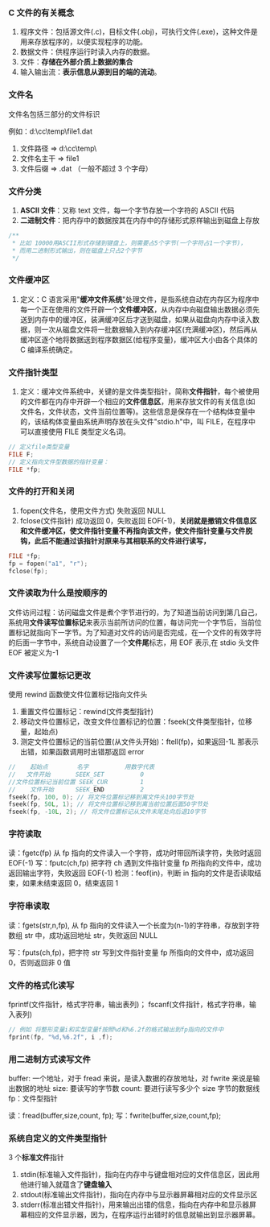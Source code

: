 ### C 文件的有关概念

1. 程序文件：包括源文件(.c)，目标文件(.obj)，可执行文件(.exe)，这种文件是用来存放程序的，以便实现程序的功能。
2. 数据文件：供程序运行时读入内存的数据。
3. 文件：**存储在外部介质上数据的集合**
4. 输入输出流：**表示信息从源到目的端的流动**。

### 文件名

文件名包括三部分的文件标识

例如：d:\cc\temp\file1.dat

1. 文件路径 => d:\cc\temp\
2. 文件名主干 => file1
3. 文件后缀 => .dat （一般不超过 3 个字母）

### 文件分类

1. **ASCII 文件**：又称 text 文件，每一个字节存放一个字符的 ASCII 代码
2. **二进制文件**：把内存中的数据按其在内存中的存储形式原样输出到磁盘上存放

```c
/**
 * 比如 10000用ASCII形式存储到键盘上，则需要占5个字节(一个字符占1一个字节)，
 * 而用二进制形式输出，则在磁盘上只占2个字节
 */
```

### 文件缓冲区

1. 定义：C 语言采用"**缓冲文件系统**"处理文件，是指系统自动在内存区为程序中每一个正在使用的文件开辟一个**文件缓冲区**，从内存中向磁盘输出数据必须先送到内存中的缓冲区，装满缓冲区后才送到磁盘，如果从磁盘向内存中读入数据，则一次从磁盘文件将一批数据输入到内存缓冲区(充满缓冲区)，然后再从缓冲区逐个地将数据送到程序数据区(给程序变量)，缓冲区大小由各个具体的 C 编译系统确定。

### 文件指针类型

1. 定义：缓冲文件系统中，关键的是文件类型指针，简称**文件指针**，每个被使用的文件都在内存中开辟一个相应的**文件信息区**，用来存放文件的有关信息(如文件名，文件状态，文件当前位置等)。这些信息是保存在一个结构体变量中的，该结构体变量由系统声明存放在头文件"stdio.h"中，叫 FILE，在程序中可以直接使用 FILE 类型定义名词。

```c
// 定义file类型变量
FILE F;
// 定义指向文件型数据的指针变量：
FILE *fp;
```

### 文件的打开和关闭

1. fopen(文件名，使用文件方式) 失败返回 NULL
2. fclose(文件指针) 成功返回 0，失败返回 EOF(-1)，**关闭就是撤销文件信息区和文件缓冲区，使文件指针变量不再指向该文件，使文件指针变量与文件脱钩，此后不能通过该指针对原来与其相联系的文件进行读写，**

```c
FILE *fp;
fp = fopen("a1", "r");
fclose(fp);

```

### 文件读取为什么是按顺序的

文件访问过程：访问磁盘文件是煮个字节进行的，为了知道当前访问到第几自己，系统用**文件读写位置标记**来表示当前所访问的位置，每访问完一个字节后，当前位置标记就指向下一字节。为了知道对文件的访问是否完成，在一个文件的有效字符的后面一字节中，系统自动设置了一个**文件尾**标志，用 EOF 表示,在 stdio 头文件 EOF 被定义为-1

### 文件读写位置标记更改

使用 rewind 函数使文件位置标记指向文件头

1. 重置文件位置标记：rewind(文件类型指针)
2. 移动文件位置标记，改变文件位置标记的位置：fseek(文件类型指针，位移量，起始点)
3. 测定文件位置标记的当前位置(从文件头开始)：ftell(fp)，如果返回-1L 那表示出错，如果函数调用时出错那返回 error

```c
//    起始点        名字          用数字代表
//   文件开始       SEEK_SET          0
//文件位置标记当前位置 SEEK_CUR         1
//    文件开始      SEEK_END          2
fseek(fp, 100, 0); // 将文件位置标记移到离文件头100字节处
fseek(fp, 50L, 1); // 将文件位置标记移到离当前位置后面50字节处
fseek(fp, -10L, 2); // 将文件位置标记从文件末尾处向后退10字节
```

### 字符读取

读：fgetc(fp) 从 fp 指向的文件读入一个字符，成功时带回所读字符，失败时返回 EOF(-1)
写：fputc(ch,fp) 把字符 ch 遇到文件指针变量 fp 所指向的文件中，成功返回输出字符，失败返回 EOF(-1)
检测：feof(in)，判断 in 指向的文件是否读取结束，如果未结束返回 0，结束返回 1

### 字符串读取

读：fgets(str,n,fp), 从 fp 指向的文件读入一个长度为(n-1)的字符串，存放到字符数组 str 中，成功返回地址 str，失败返回 NULL

写：fputs(ch,fp)，把字符 str 写到文件指针变量 fp 所指向的文件中，成功返回 0，否则返回非 0 值

### 文件的格式化读写

fprintf(文件指针，格式字符串，输出表列)；
fscanf(文件指针，格式字符串，输入表列)

```c
// 例如 将整形变量i和实型变量f按照%d和%6.2f的格式输出到fp指向的文件中
fprint(fp, "%d,%6.2f", i ,f);
```

### 用二进制方式读写文件

buffer: 一个地址，对于 fread 来说，是读入数据的存放地址，对 fwrite 来说是输出数据的地址
size: 要读写的字节数
count: 要进行读写多少个 size 字节的数据线
fp：文件型指针

读：fread(buffer,size,count, fp);
写：fwrite(buffer,size,count,fp);

### 系统自定义的文件类型指针

3 个**标准文件**指针

1. stdin(标准输入文件指针)，指向在内存中与键盘相对应的文件信息区，因此用他进行输入就蕴含了**键盘输入**
2. stdout(标准输出文件指针)，指向在内存中与显示器屏幕相对应的文件显示区
3. stderr(标准出错文件指针)，用来输出出错的信息，指向在内存中和显示器屏幕相应的文件显示器，因为，在程序运行出错时的信息就输出到显示器屏幕。
